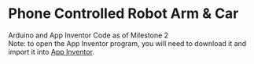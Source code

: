 # Phone Controlled Robot Arm & Car
Arduino and App Inventor Code as of Milestone 2 <br />
Note: to open the App Inventor program, you will need to download it and import it into [App Inventor](http://ai2.appinventor.mit.edu/login/).
